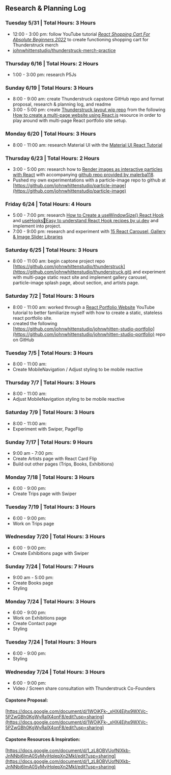## **Research & Planning Log**

### Tuesday 5/31 | Total Hours: 3 Hours
- 12:00 - 3:00 pm: follow YouTube tutorial _[React Shopping Cart For Absolute Beginners 2022](https://www.youtube.com/watch?v=AmIdY1Eb8tY)_ to create functioning shopping cart for Thunderstruck merch
- [johnwhittenstudio/thunderstruck-merch-practice](https://github.com/johnwhittenstudio/thunderstruck-merch-practice)

### Thursday 6/16 | Total Hours: 2 Hours
- 1:00 - 3:00 pm: research P5Js

### Sunday 6/19 | Total Hours: 3 Hours
- 8:00 - 9:00 am: create Thunderstruck capstone GitHub repo and format proposal, research & planning log, and readme
- 3:00 - 5:00 pm: create [Thunderstruck layout wip repo](https://github.com/johnwhittenstudio/ts-layout-wip.git) from the following [How to create a multi-page website using React.js](https://www.geeksforgeeks.org/how-to-create-a-multi-page-website-using-react-js/) resource in order to play around with multi-page React portfolio site setup.

### Monday 6/20 | Total Hours: 3 Hours
- 8:00 - 11:00 am: research Material UI with the [Material UI React Tutorial](https://www.youtube.com/watch?v=vyJU9efvUtQ)

### Thursday 6/23 | Total Hours: 2 Hours
- 3:00 - 5:00 pm: research how to [Render images as interactive particles with React](https://reactjsexample.com/render-images-as-interactive-particles-with-react/) with accompanying [github repo provided by malerba118](https://github.com/malerba118/react-particle-image-demo).
- Pushed my own experimentations with a particle-image repo to github at [https://github.com/johnwhittenstudio/particle-image](https://github.com/johnwhittenstudio/particle-image)

### Friday 6/24 | Total Hours: 4 Hours
- 5:00 - 7:00 pm: research [How to Create a useWindowSize() React Hook](https://dev.to/reedbarger/how-to-create-a-usewindowsize-react-hook-2bcm) and [useHooks🐠Easy to understand React Hook recipes by ui.dev](https://usehooks.com/useWindowSize/) and implement into project.
- 7:00 - 9:00 pm: research and experiment with [15 React Carousel, Gallery & Image Slider Libraries](https://bashooka.com/coding/15-react-carousel-gallery-image-slider-libraries/)

### Saturday 6/25 | Total Hours: 3 Hours
- 8:00 - 11:00 am: begin captone project repo [https://github.com/johnwhittenstudio/thunderstruck](https://github.com/johnwhittenstudio/thunderstruck.git) and experiment with multi-page static react site and implement gallery carousel, particle-image splash page, about section, and artists page.

### Saturday 7/2 | Total Hours: 3 Hours
- 8:00 - 11:00 am: worked through a [React Portfolio Website](https://www.youtube.com/watch?v=0o_JVcSKxRA&t=0s) YouTube tutorial to better familiarize myself with how to create a static, stateless react portfolio site.
- created the following [https://github.com/johnwhittenstudio/johnwhitten-studio-portfolio](https://github.com/johnwhittenstudio/johnwhitten-studio-portfolio) repo on GitHub

### Tuesday 7/5 | Total Hours: 3 Hours
- 8:00 - 11:00 am:
- Create MobileNavigation / Adjust styling to be mobile reactive

### Thursday 7/7 | Total Hours: 3 Hours
- 8:00 - 11:00 am:
- Adjust MobileNavigation styling to be mobile reactive

### Saturday 7/9 | Total Hours: 3 Hours
- 8:00 - 11:00 am:
- Experiment with Swiper, PageFlip

### Sunday 7/17 | Total Hours: 9 Hours
- 9:00 am - 7:00 pm:
- Create Artists page with React Card Flip
- Build out other pages (Trips, Books, Exhibitions)

### Monday 7/18 | Total Hours: 3 Hours
- 6:00 - 9:00 pm:
- Create Trips page with Swiper

### Tuesday 7/19 | Total Hours: 3 Hours
- 6:00 - 9:00 pm:
- Work on Trips page

### Wednesday 7/20 | Total Hours: 3 Hours
- 6:00 - 9:00 pm:
- Create Exhibitions page with Swiper

### Sunday 7/24 | Total Hours: 7 Hours
- 9:00 am - 5:00 pm:
- Create Books page
- Styling

### Monday 7/24 | Total Hours: 3 Hours
- 6:00 - 9:00 pm:
- Work on Exhibitions page
- Create Contact page
- Styling

### Tuesday 7/24 | Total Hours: 3 Hours
- 6:00 - 9:00 pm:
- Styling

### Wednesday 7/24 | Total Hours: 3 Hours
- 6:00 - 9:00 pm:
- Video / Screen share consultation with Thunderstruck Co-Founders


#### Capstone Proposal:
[https://docs.google.com/document/d/1WOiKFk-_xHX4Ejhx9WXVc-5PZwGBh0KgWyRalX4onF8/edit?usp=sharing](https://docs.google.com/document/d/1WOiKFk-_xHX4Ejhx9WXVc-5PZwGBh0KgWyRalX4onF8/edit?usp=sharing)

#### Capstone Resources & Inspiration:
[https://docs.google.com/document/d/1_zL8OBVUofNlXkb-JnNNbi6lmA0SyMvjHqlepXn2MkI/edit?usp=sharing](https://docs.google.com/document/d/1_zL8OBVUofNlXkb-JnNNbi6lmA0SyMvjHqlepXn2MkI/edit?usp=sharing)